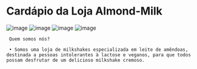 # Cardápio da Loja Almond-Milk
![image](https://github.com/beatrizveloso/almond-milk/assets/156534028/c24d6772-3a45-445e-a141-541f72c8bedf)
![image](https://github.com/beatrizveloso/almond-milk/assets/156534028/bb9f5104-5c6c-41f5-9f82-b7d342e067e4)
![image](https://github.com/beatrizveloso/almond-milk/assets/156534028/4c46e7f0-e78f-4f66-a26f-3893994f15eb)
![image](https://github.com/beatrizveloso/almond-milk/assets/156534028/ae5d04f6-6061-476d-9e07-9e225a468146)

     Quem somos nós?

     • Somos uma loja de milkshakes especializada em leite de amêndoas, destinada a pessoas intolerantes à lactose e veganos, para que todos possam desfrutar de um delicioso milkshake cremoso.

